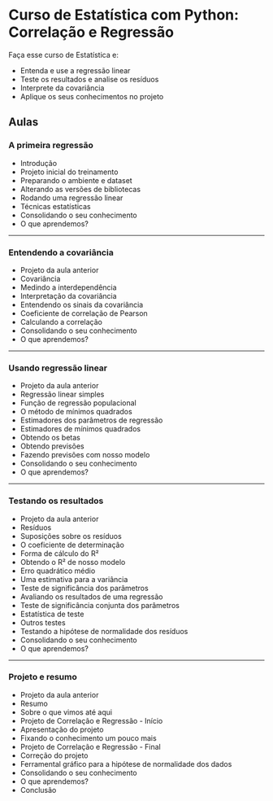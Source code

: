 # Curso de Estatística com Python: Correlação e Regressão

Faça esse curso de Estatística e:
* Entenda e use a regressão linear
* Teste os resultados e analise os resíduos
* Interprete da covariância
* Aplique os seus conhecimentos no projeto
## Aulas
### A primeira regressão

* Introdução
* Projeto inicial do treinamento
* Preparando o ambiente e dataset
* Alterando as versões de bibliotecas
* Rodando uma regressão linear
* Técnicas estatísticas
* Consolidando o seu conhecimento
* O que aprendemos?
---
### Entendendo a covariância

* Projeto da aula anterior
* Covariância
* Medindo a interdependência
* Interpretação da covariância
* Entendendo os sinais da covariância
* Coeficiente de correlação de Pearson
* Calculando a correlação
* Consolidando o seu conhecimento
* O que aprendemos?
---
### Usando regressão linear

* Projeto da aula anterior
* Regressão linear simples
* Função de regressão populacional
* O método de mínimos quadrados
* Estimadores dos parâmetros de regressão
* Estimadores de mínimos quadrados
* Obtendo os betas
* Obtendo previsões
* Fazendo previsões com nosso modelo
* Consolidando o seu conhecimento
* O que aprendemos?
---
### Testando os resultados

* Projeto da aula anterior
* Resíduos
* Suposições sobre os resíduos
* O coeficiente de determinação
* Forma de cálculo do R²
* Obtendo o R² de nosso modelo
* Erro quadrático médio
* Uma estimativa para a variância
* Teste de significância dos parâmetros
* Avaliando os resultados de uma regressão
* Teste de significância conjunta dos parâmetros
* Estatística de teste
* Outros testes
* Testando a hipótese de normalidade dos resíduos
* Consolidando o seu conhecimento
* O que aprendemos?
---
### Projeto e resumo

* Projeto da aula anterior
* Resumo
* Sobre o que vimos até aqui
* Projeto de Correlação e Regressão - Início
* Apresentação do projeto
* Fixando o conhecimento um pouco mais
* Projeto de Correlação e Regressão - Final
* Correção do projeto
* Ferramental gráfico para a hipótese de normalidade dos dados
* Consolidando o seu conhecimento
* O que aprendemos?
* Conclusão
